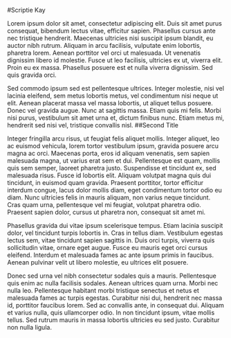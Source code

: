 #Scriptie Kay

Lorem ipsum dolor sit amet, consectetur adipiscing elit. Duis sit amet purus consequat, bibendum lectus vitae, efficitur sapien. Phasellus cursus ante nec tristique hendrerit. Maecenas ultricies nisi suscipit ipsum blandit, eu auctor nibh rutrum. Aliquam in arcu facilisis, vulputate enim lobortis, pharetra lorem. Aenean porttitor vel orci ut malesuada. Ut venenatis dignissim libero id molestie. Fusce ut leo facilisis, ultricies ex ut, viverra elit. Proin eu ex massa. Phasellus posuere est et nulla viverra dignissim. Sed quis gravida orci.

Sed commodo ipsum sed est pellentesque ultrices. Integer molestie, nisi vel lacinia eleifend, sem metus lobortis metus, vel condimentum nisi neque ut elit. Aenean placerat massa vel massa lobortis, ut aliquet tellus posuere. Donec vel gravida augue. Nunc at sagittis massa. Etiam quis mi felis. Morbi nisi purus, vestibulum sit amet urna et, dictum finibus nunc. Etiam metus mi, hendrerit sed nisi vel, tristique convallis nisl.
##Second Title

Integer fringilla arcu risus, ut feugiat felis aliquet mollis. Integer aliquet, leo ac euismod vehicula, lorem tortor vestibulum ipsum, gravida posuere arcu magna ac orci. Maecenas porta, eros id aliquam venenatis, sem sapien malesuada magna, ut varius erat sem et dui. Pellentesque est quam, mollis quis sem semper, laoreet pharetra justo. Suspendisse et tincidunt ex, sed malesuada risus. Fusce id lobortis elit. Aliquam volutpat magna quis dui tincidunt, in euismod quam gravida. Praesent porttitor, tortor efficitur interdum congue, lacus dolor mollis diam, eget condimentum tortor odio eu diam. Nunc ultricies felis in mauris aliquam, non varius neque tincidunt. Cras quam urna, pellentesque vel mi feugiat, volutpat pharetra odio. Praesent sapien dolor, cursus ut pharetra non, consequat sit amet mi.

Phasellus gravida dui vitae ipsum scelerisque tempus. Etiam lacinia suscipit dolor, vel tincidunt turpis lobortis in. Cras in tellus diam. Vestibulum egestas lectus sem, vitae tincidunt sapien sagittis in. Duis orci turpis, viverra quis sollicitudin vitae, ornare eget augue. Fusce eu mauris eget orci cursus eleifend. Interdum et malesuada fames ac ante ipsum primis in faucibus. Aenean pulvinar velit ut libero molestie, eu ultrices elit posuere.

Donec sed urna vel nibh consectetur sodales quis a mauris. Pellentesque quis enim ac nulla facilisis sodales. Aenean ultrices quam urna. Morbi nec nulla leo. Pellentesque habitant morbi tristique senectus et netus et malesuada fames ac turpis egestas. Curabitur nisi dui, hendrerit nec massa id, porttitor faucibus lorem. Sed ac convallis ante, in consequat dui. Aliquam et varius nulla, quis ullamcorper odio. In non tincidunt ipsum, vitae mollis tellus. Sed rutrum mauris in massa lobortis ultricies eu sed justo. Curabitur non nulla ligula.